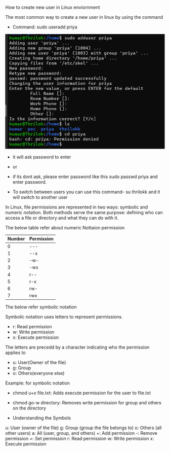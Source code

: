 How to create new user in Linux enviornment

The most common way to create a new user in linux by using the command

- Command: sudo useradd priya

![alt text](image.png)
- it will ask password to enter 

- or

- if its dont ask, please enter password like this sudo passwd priya and enter password.

- To switch between users you can use this command- su thrilokk and it will switch to another user

In Linux, file permissions are represented in two ways: symbolic and numeric notation. Both methods serve the same purpose: defining who can access a file or directory and what they can do with it. 

The below table refer about numeric Nottaion permission 

| Number  |	Permission |
| -----   | ---------- |
| 0	      | ---        |
| 1	      | --x        |
| 2	      | -w-        |
| 3	      | -wx        |
| 4	      | r--        |
|5	      | r-x        |
|6 	      | rw-        |
|7	      | rwx        |

The below refer symbolic notation

Symbolic notation uses letters to represent permissions.

- r: Read permission
- w: Write permission
- x: Execute permission

The letters are precedd by a character indicating who the permission applies to 

- u: User(Owner of the file)
- g: Group
- o: Others(everyone else)

Example: for symbolic notation

- chmod u+x file.txt: Adds execute permission for the user to file.txt
- chmod go-w directory: Removes write permission for group and others on the directory

- Understanding the Symbols

u: User (owner of the file)
g: Group (group the file belongs to)
o: Others (all other users)
a: All (user, group, and others)
+: Add permission
-: Remove permission
=: Set permission
r: Read permission
w: Write permission
x: Execute permission
